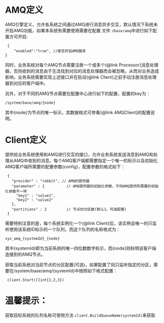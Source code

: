 # AMQ定义
AMQ引擎定义，允许各系统之间通过AMQ进行消息异步交互，默认情况下系统未开启AMQ功能，如果本系统有需要使用需要在配置
文件 ` /base/amq `中进行如下配置方可开启:
```
 {
    "enabled":"true", //是否开启AMQ服务
}
```
同时，业务系统对每个AMQ节点需要注册一个或多个{@link Processor}消息处理器，否则收到的消息由于无法找到对应的消息处理器而会被忽略，从而对业务造成影响，业务系统需要实现上述接口并在启动{@link Client}之前手动注册消息处理器到对应的客户端中。

另外，对于不同的AMQ节点需要在配置中心进行如下的配置，配置的key为：
```
/system/base/amq/{node}
```
其中{node}为节点的唯一标示，其数据格式可参看{@link AMQClient}的配置说明。

# Client定义

提供给业务系统使用和AMQ进行交互的接口，允许业务系统发送消息到AMQ和处理从AMQ中收到的消息。每个AMQ客户端都需要指定一个唯一的标示以及初始化AMQ客户端所需要的配置参数(config)，配置参数的格式如下：
```
 {
   "provider" : "rabbit", // AMQ的提供器
   "parameter" : {          // AMQ提供器的初始化参数，不同AMQ提供所需要的初始化参数不一样
     "key1" : "value1",
     "key2" : "value2"
   },
   "partitions" : 2         // 节点的分区数(默认1，可选配置)
 }
```
需要特别注意的是，每个系统实例化一个{@link Client}后，该实例会唯一的只监听使用该系统ID标示的一个队列，而这个队列的名称格式为：
 ```
 sys_amq_{systemId}_{node}
```
其中{systemId}即为当前系统的唯一四位数数字标示，而{node}则标明该客户端连接到的AMQ节点。

获取当前系统对当前节点的分区配置(可选)，如果配置了则只监听指定的分区，需要在/system/base/amq/{systemId}中按照如下格式配置：
```
 client.Start([]int{1,2,3})
```
# 温馨提示：
获取目标系统的队列名称可使用方法 `client.BuildQueueName(systemId)`来获取
